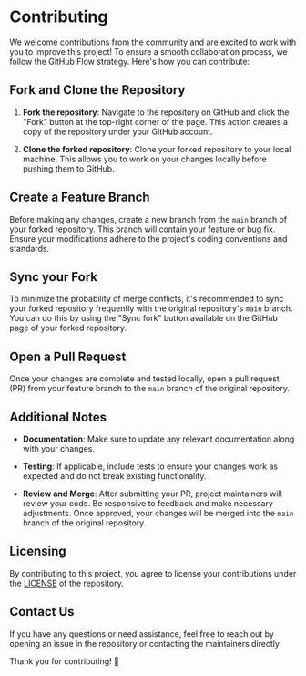 # Contributing

We welcome contributions from the community and are excited to work with you to improve this project! To ensure a smooth collaboration process, we follow the GitHub Flow strategy. Here's how you can contribute:

## Fork and Clone the Repository

1. **Fork the repository**: Navigate to the repository on GitHub and click the "Fork" button at the top-right corner of the page. This action creates a copy of the repository under your GitHub account.

2. **Clone the forked repository**: Clone your forked repository to your local machine. This allows you to work on your changes locally before pushing them to GitHub.

## Create a Feature Branch

Before making any changes, create a new branch from the `main` branch of your forked repository. This branch will contain your feature or bug fix. Ensure your modifications adhere to the project's coding conventions and standards.

## Sync your Fork

To minimize the probability of merge conflicts, it's recommended to sync your forked repository frequently with the original repository's `main` branch. You can do this by using the "Sync fork" button available on the GitHub page of your forked repository.

## Open a Pull Request

Once your changes are complete and tested locally, open a pull request (PR) from your feature branch to the `main` branch of the original repository.

## Additional Notes

- **Documentation**: Make sure to update any relevant documentation along with your changes.
  
- **Testing**: If applicable, include tests to ensure your changes work as expected and do not break existing functionality.
  
- **Review and Merge**: After submitting your PR, project maintainers will review your code. Be responsive to feedback and make necessary adjustments. Once approved, your changes will be merged into the `main` branch of the original repository.

## Licensing

By contributing to this project, you agree to license your contributions under the [LICENSE](LICENSE) of the repository.

## Contact Us

If you have any questions or need assistance, feel free to reach out by opening an issue in the repository or contacting the maintainers directly.

Thank you for contributing! 🚀